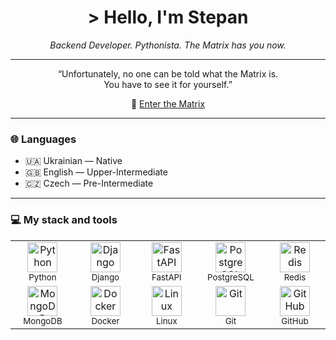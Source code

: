<h1 align="center">> Hello, I'm Stepan</h1>
<p align="center"><i>Backend Developer. Pythonista. The Matrix has you now.</i></p>

<!--
---

```python
# who_is_stepan.py

def who_am_i():
    return "Not the One"

def what_do_i_do():
    return "Write code like it matters"

def reason():
    return "Because someone has to"

if __name__ == "__main__":
    print("I chose Python.")
    print("I chose the red pill.")
    print(f"I know I’m {who_am_i()}, but I {what_do_i_do()} — {reason()}.")
```
-->

---

<p align="center">
“Unfortunately, no one can be told what the Matrix is.<br>
You have to see it for yourself.”
</p>

<p align="center">
💊 <a href="https://OleksiukStepan.github.io">Enter the Matrix</a>
</p>

---


### 🌐 Languages

- 🇺🇦 Ukrainian — Native  
- 🇬🇧 English — Upper-Intermediate  
- 🇨🇿 Czech — Pre-Intermediate

---

### 💻 My stack and tools

<div align="center">
    <table>
      <tr>
        <td align="center" width="100">
          <img src="https://cdn.jsdelivr.net/gh/devicons/devicon/icons/python/python-original.svg" width="48" height="48" alt="Python"/><br/>
          <sub>Python</sub>
        </td>
        <td align="center" width="100">
          <img src="https://cdn.jsdelivr.net/gh/devicons/devicon/icons/django/django-plain.svg" width="48" height="48" alt="Django"/><br/>
          <sub>Django</sub>
        </td>
        <td align="center" width="100">
          <img src="https://cdn.jsdelivr.net/gh/devicons/devicon/icons/fastapi/fastapi-original.svg" width="48" height="48" alt="FastAPI"/><br/>
          <sub>FastAPI</sub>
        </td>
        <td align="center" width="100">
          <img src="https://cdn.jsdelivr.net/gh/devicons/devicon/icons/postgresql/postgresql-original.svg" width="48" height="48" alt="PostgreSQL"/><br/>
          <sub>PostgreSQL</sub>
        </td>
        <td align="center" width="100">
          <img src="https://cdn.jsdelivr.net/gh/devicons/devicon/icons/redis/redis-original.svg" width="48" height="48" alt="Redis"/><br/>
          <sub>Redis</sub>
        </td>
      </tr>
      <tr>
        <td align="center" width="100">
          <img src="https://cdn.jsdelivr.net/gh/devicons/devicon/icons/mongodb/mongodb-original.svg" width="48" height="48" alt="MongoDB"/><br/>
          <sub>MongoDB</sub>
        </td>
        <td align="center" width="100">
          <img src="https://cdn.jsdelivr.net/gh/devicons/devicon/icons/docker/docker-original.svg" width="48" height="48" alt="Docker"/><br/>
          <sub>Docker</sub>
        </td>
        <td align="center" width="100">
          <img src="https://cdn.jsdelivr.net/gh/devicons/devicon/icons/linux/linux-original.svg" width="48" height="48" alt="Linux"/><br/>
          <sub>Linux</sub>
        </td>
        <td align="center" width="100">
          <img src="https://cdn.jsdelivr.net/gh/devicons/devicon/icons/git/git-original.svg" width="48" height="48" alt="Git"/><br/>
          <sub>Git</sub>
        </td>
        <td align="center" width="100">
          <img src="https://cdn.jsdelivr.net/gh/devicons/devicon/icons/github/github-original.svg" width="48" height="48" alt="GitHub"/><br/>
          <sub>GitHub</sub>
        </td>
      </tr>
    </table>
</div>

